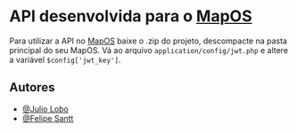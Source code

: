 
# API desenvolvida para o [MapOS](https://github.com/RamonSilva20/mapos)

Para utilizar a API no [MapOS](https://github.com/RamonSilva20/mapos) baixe o .zip do projeto, descompacte na pasta principal do seu MapOS.
Vá ao arquivo `application/config/jwt.php`
e altere a variável `$config['jwt_key']`.

## Autores

- [@Julio Lobo](https://github.com/juliolobo)
- [@Felipe Santt](https://github.com/Fesantt)
